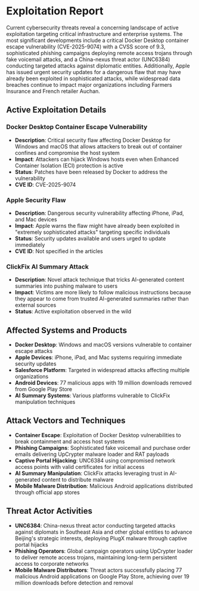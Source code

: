 # Exploitation Report

Current cybersecurity threats reveal a concerning landscape of active exploitation targeting critical infrastructure and enterprise systems. The most significant developments include a critical Docker Desktop container escape vulnerability (CVE-2025-9074) with a CVSS score of 9.3, sophisticated phishing campaigns deploying remote access trojans through fake voicemail attacks, and a China-nexus threat actor (UNC6384) conducting targeted attacks against diplomatic entities. Additionally, Apple has issued urgent security updates for a dangerous flaw that may have already been exploited in sophisticated attacks, while widespread data breaches continue to impact major organizations including Farmers Insurance and French retailer Auchan.

## Active Exploitation Details

### Docker Desktop Container Escape Vulnerability
- **Description**: Critical security flaw affecting Docker Desktop for Windows and macOS that allows attackers to break out of container confines and compromise the host system
- **Impact**: Attackers can hijack Windows hosts even when Enhanced Container Isolation (ECI) protection is active
- **Status**: Patches have been released by Docker to address the vulnerability
- **CVE ID**: CVE-2025-9074

### Apple Security Flaw
- **Description**: Dangerous security vulnerability affecting iPhone, iPad, and Mac devices
- **Impact**: Apple warns the flaw might have already been exploited in "extremely sophisticated attacks" targeting specific individuals
- **Status**: Security updates available and users urged to update immediately
- **CVE ID**: Not specified in the articles

### ClickFix AI Summary Attack
- **Description**: Novel attack technique that tricks AI-generated content summaries into pushing malware to users
- **Impact**: Victims are more likely to follow malicious instructions because they appear to come from trusted AI-generated summaries rather than external sources
- **Status**: Active exploitation observed in the wild

## Affected Systems and Products

- **Docker Desktop**: Windows and macOS versions vulnerable to container escape attacks
- **Apple Devices**: iPhone, iPad, and Mac systems requiring immediate security updates
- **Salesforce Platform**: Targeted in widespread attacks affecting multiple organizations
- **Android Devices**: 77 malicious apps with 19 million downloads removed from Google Play Store
- **AI Summary Systems**: Various platforms vulnerable to ClickFix manipulation techniques

## Attack Vectors and Techniques

- **Container Escape**: Exploitation of Docker Desktop vulnerabilities to break containment and access host systems
- **Phishing Campaigns**: Sophisticated fake voicemail and purchase order emails delivering UpCrypter malware loader and RAT payloads
- **Captive Portal Hijacking**: UNC6384 using compromised network access points with valid certificates for initial access
- **AI Summary Manipulation**: ClickFix attacks leveraging trust in AI-generated content to distribute malware
- **Mobile Malware Distribution**: Malicious Android applications distributed through official app stores

## Threat Actor Activities

- **UNC6384**: China-nexus threat actor conducting targeted attacks against diplomats in Southeast Asia and other global entities to advance Beijing's strategic interests, deploying PlugX malware through captive portal hijacks
- **Phishing Operators**: Global campaign operators using UpCrypter loader to deliver remote access trojans, maintaining long-term persistent access to corporate networks
- **Mobile Malware Distributors**: Threat actors successfully placing 77 malicious Android applications on Google Play Store, achieving over 19 million downloads before detection and removal